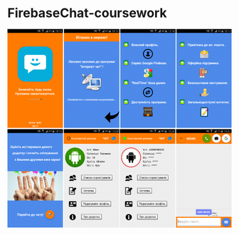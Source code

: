 # FirebaseChat-coursework

![alt text](https://github.com/Max-Tkachenko/FirebaseChat-coursework/blob/master/screenshots/scr1.png)
![alt text](https://github.com/Max-Tkachenko/FirebaseChat-coursework/blob/master/screenshots/scr2.png)
